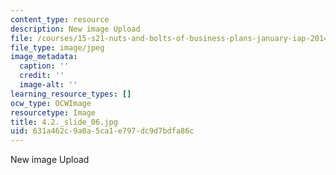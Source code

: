 ```yaml
---
content_type: resource
description: New image Upload
file: /courses/15-s21-nuts-and-bolts-of-business-plans-january-iap-2014/631a462c9a0a5ca1e797dc9d7bdfa86c_4.2._slide_06.jpg
file_type: image/jpeg
image_metadata:
  caption: ''
  credit: ''
  image-alt: ''
learning_resource_types: []
ocw_type: OCWImage
resourcetype: Image
title: 4.2._slide_06.jpg
uid: 631a462c-9a0a-5ca1-e797-dc9d7bdfa86c
---
```

New image Upload